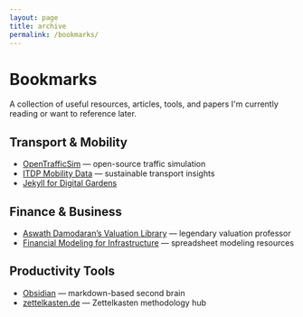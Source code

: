 ```yaml
---
layout: page
title: archive
permalink: /bookmarks/
---
```


# Bookmarks

A collection of useful resources, articles, tools, and papers I'm currently reading or want to reference later.

## Transport & Mobility

- [OpenTrafficSim](https://opentrafficsim.org) — open-source traffic simulation
- [ITDP Mobility Data](https://www.itdp.org/library/) — sustainable transport insights
- [Jekyll for Digital Gardens](https://maggieappleton.com/garden-history)

## Finance & Business

- [Aswath Damodaran’s Valuation Library](http://pages.stern.nyu.edu/~adamodar/) — legendary valuation professor
- [Financial Modeling for Infrastructure](https://www.fmfinfra.com/) — spreadsheet modeling resources

## Productivity Tools

- [Obsidian](https://obsidian.md) — markdown-based second brain
- [zettelkasten.de](https://zettelkasten.de) — Zettelkasten methodology hub

